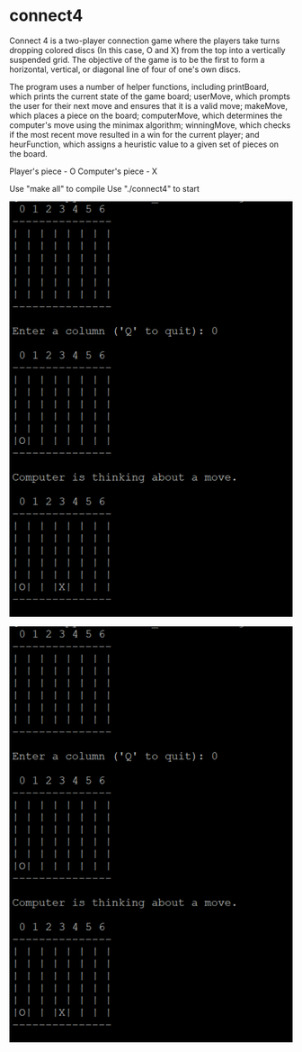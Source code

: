 # connect4
Connect 4 is a two-player connection game where the players take turns dropping colored discs (In this case, O and X) from the top into a vertically suspended grid. The objective of the game is to be the first to form a horizontal, vertical, or diagonal line of four of one's own discs.

The program uses a number of helper functions, including printBoard, which prints the current state of the game board; userMove, which prompts the user for their next move and ensures that it is a valid move; makeMove, which places a piece on the board; computerMove, which determines the computer's move using the minimax algorithm; winningMove, which checks if the most recent move resulted in a win for the current player; and heurFunction, which assigns a heuristic value to a given set of pieces on the board.

Player's piece - O
Computer's piece - X

Use "make all" to compile 
Use "./connect4" to start

![Screenshot of the application](image/game.visual.png)

![Screenshot of the application2](image/game.visual.png)
